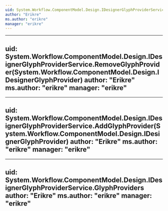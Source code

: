 ```yaml
---
uid: System.Workflow.ComponentModel.Design.IDesignerGlyphProviderService
author: "Erikre"
ms.author: "erikre"
manager: "erikre"
---
```


---
uid: System.Workflow.ComponentModel.Design.IDesignerGlyphProviderService.RemoveGlyphProvider(System.Workflow.ComponentModel.Design.IDesignerGlyphProvider)
author: "Erikre"
ms.author: "erikre"
manager: "erikre"
---

---
uid: System.Workflow.ComponentModel.Design.IDesignerGlyphProviderService.AddGlyphProvider(System.Workflow.ComponentModel.Design.IDesignerGlyphProvider)
author: "Erikre"
ms.author: "erikre"
manager: "erikre"
---

---
uid: System.Workflow.ComponentModel.Design.IDesignerGlyphProviderService.GlyphProviders
author: "Erikre"
ms.author: "erikre"
manager: "erikre"
---
